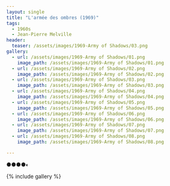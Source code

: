 ```yaml
---
layout: single
title: "L'armée des ombres (1969)"
tags:
  - 1960s 
  - Jean-Pierre Melville
header:
  teaser: /assets/images/1969-Army of Shadows/03.png
gallery:
  - url: /assets/images/1969-Army of Shadows/01.png
    image_path: /assets/images/1969-Army of Shadows/01.png
  - url: /assets/images/1969-Army of Shadows/02.png
    image_path: /assets/images/1969-Army of Shadows/02.png
  - url: /assets/images/1969-Army of Shadows/03.png
    image_path: /assets/images/1969-Army of Shadows/03.png
  - url: /assets/images/1969-Army of Shadows/04.png
    image_path: /assets/images/1969-Army of Shadows/04.png
  - url: /assets/images/1969-Army of Shadows/05.png
    image_path: /assets/images/1969-Army of Shadows/05.png
  - url: /assets/images/1969-Army of Shadows/06.png
    image_path: /assets/images/1969-Army of Shadows/06.png
  - url: /assets/images/1969-Army of Shadows/07.png
    image_path: /assets/images/1969-Army of Shadows/07.png
  - url: /assets/images/1969-Army of Shadows/08.png
    image_path: /assets/images/1969-Army of Shadows/08.png

---
```

●●●●◐

{% include gallery %}
